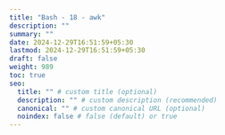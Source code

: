 ```yaml
---
title: "Bash - 18 - awk"
description: ""
summary: ""
date: 2024-12-29T16:51:59+05:30
lastmod: 2024-12-29T16:51:59+05:30
draft: false
weight: 989
toc: true
seo:
  title: "" # custom title (optional)
  description: "" # custom description (recommended)
  canonical: "" # custom canonical URL (optional)
  noindex: false # false (default) or true
---
```

